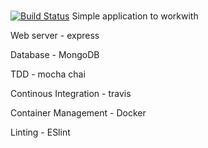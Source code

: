 <a href src="https://travis-ci.org/jkomban/node-docker-sample.svg?branch=master"></a><br>
[![Build Status](https://travis-ci.org/jkomban/node-docker-sample.svg?branch=master?style=flat-square)](https://travis-ci.org/jkomban/node-docker-sample)
Simple application to workwith <br>
 <p>   Web server - express</p>
 <p>   Database - MongoDB</p>
 <p>    TDD - mocha chai</p>
 <p>   Continous Integration - travis</p>
 <p>   Container Management - Docker</p>
 <p>   Linting - ESlint</p>

